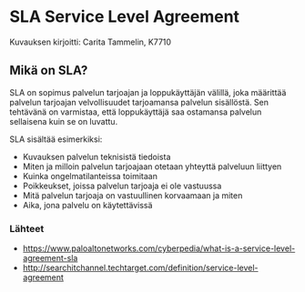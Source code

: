 # SLA Service Level Agreement

Kuvauksen kirjoitti: Carita Tammelin, K7710

## Mikä on SLA?

SLA on sopimus palvelun tarjoajan ja loppukäyttäjän välillä, joka määrittää palvelun tarjoajan
velvollisuudet tarjoamansa palvelun sisällöstä. Sen tehtävänä on varmistaa, että loppukäyttäjä
saa ostamansa palvelun sellaisena kuin se on luvattu. 

SLA sisältää esimerkiksi:
* Kuvauksen palvelun teknisistä tiedoista
* Miten ja milloin palvelun tarjoajaan otetaan yhteyttä palveluun liittyen
* Kuinka ongelmatilanteissa toimitaan
* Poikkeukset, joissa palvelun tarjoaja ei ole vastuussa
* Mitä palvelun tarjoaja on vastuullinen korvaamaan ja miten
* Aika, jona palvelu on käytettävissä
	

### Lähteet
 * https://www.paloaltonetworks.com/cyberpedia/what-is-a-service-level-agreement-sla
 * http://searchitchannel.techtarget.com/definition/service-level-agreement
